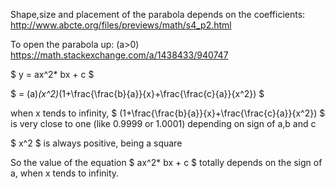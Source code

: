 Shape,size and placement of the parabola depends on the coefficients:
http://www.abcte.org/files/previews/math/s4_p2.html


To open the parabola up: (a>0)
https://math.stackexchange.com/a/1438433/940747

$ y = ax^2* bx + c $  

$  = (a)*(x^2)*(1+\frac{\frac{b}{a}}{x}+\frac{\frac{c}{a}}{x^2}) $  

when x tends to infinity, $ (1+\frac{\frac{b}{a}}{x}+\frac{\frac{c}{a}}{x^2}) $ is very close to one (like 0.9999 or 1.0001) depending on sign of a,b and c  

$ x^2 $ is always positive, being a square  

So the value of the equation $ ax^2* bx + c $ totally depends on the sign of a, when x tends to infinity.




